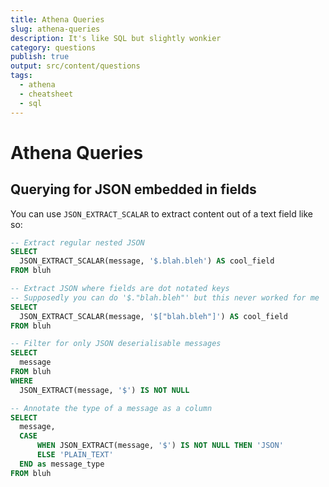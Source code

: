 ```yaml
---
title: Athena Queries
slug: athena-queries
description: It's like SQL but slightly wonkier
category: questions
publish: true
output: src/content/questions
tags:
  - athena
  - cheatsheet
  - sql
---
```

# Athena Queries

## Querying for JSON embedded in fields

You can use `JSON_EXTRACT_SCALAR` to extract content out of a text field like so:

```sql
-- Extract regular nested JSON
SELECT
  JSON_EXTRACT_SCALAR(message, '$.blah.bleh') AS cool_field
FROM bluh

-- Extract JSON where fields are dot notated keys
-- Supposedly you can do '$."blah.bleh"' but this never worked for me
SELECT
  JSON_EXTRACT_SCALAR(message, '$["blah.bleh"]') AS cool_field
FROM bluh

-- Filter for only JSON deserialisable messages
SELECT
  message
FROM bluh
WHERE
  JSON_EXTRACT(message, '$') IS NOT NULL

-- Annotate the type of a message as a column
SELECT
  message,
  CASE
      WHEN JSON_EXTRACT(message, '$') IS NOT NULL THEN 'JSON'
      ELSE 'PLAIN_TEXT'
  END as message_type
FROM bluh
```